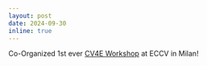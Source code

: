 ```yaml
---
layout: post
date: 2024-09-30
inline: true
---
```


Co-Organized 1st ever [CV4E Workshop](https://cv4e.netlify.app/) at ECCV in Milan! 